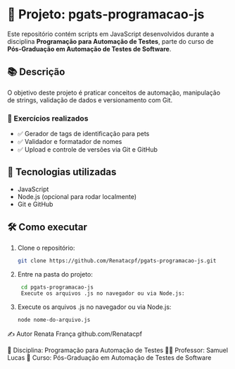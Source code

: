 # 🐶 Projeto: pgats-programacao-js

Este repositório contém scripts em JavaScript desenvolvidos durante a disciplina **Programação para Automação de Testes**, parte do curso de **Pós-Graduação em Automação de Testes de Software**.

## 📚 Descrição

O objetivo deste projeto é praticar conceitos de automação, manipulação de strings, validação de dados e versionamento com Git.

### 🚀 Exercícios realizados

- ✅ Gerador de tags de identificação para pets
- ✅ Validador e formatador de nomes
- ✅ Upload e controle de versões via Git e GitHub

## 🧪 Tecnologias utilizadas

- JavaScript
- Node.js (opcional para rodar localmente)
- Git e GitHub

## 🛠️ Como executar

1. Clone o repositório:
   ```bash
   git clone https://github.com/Renatacpf/pgats-programacao-js.git

2. Entre na pasta do projeto:
   ```bash
    cd pgats-programacao-js
    Execute os arquivos .js no navegador ou via Node.js:

3. Execute os arquivos .js no navegador ou via Node.js:
    ```bash
    node nome-do-arquivo.js

✍️ Autor
Renata França
github.com/Renatacpf


📘 Disciplina: Programação para Automação de Testes
👨‍🏫 Professor: Samuel Lucas
🏫 Curso: Pós-Graduação em Automação de Testes de Software
